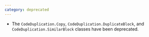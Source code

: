```yaml
---
category: deprecated
---
```

* The `CodeDuplication.Copy`, `CodeDuplication.DuplicateBlock`, and `CodeDuplication.SimilarBlock` classes have been deprecated.
